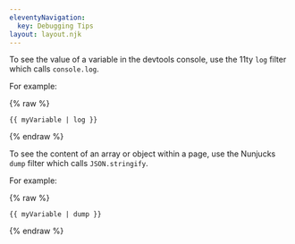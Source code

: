 ```yaml
---
eleventyNavigation:
  key: Debugging Tips
layout: layout.njk
---
```


To see the value of a variable in the devtools console,
use the 11ty `log` filter which calls `console.log`.

For example:

{% raw %}

```liquid
{{ myVariable | log }}
```

{% endraw %}

To see the content of an array or object within a page,
use the Nunjucks `dump` filter which calls `JSON.stringify`.

For example:

{% raw %}

```liquid
{{ myVariable | dump }}
```

{% endraw %}
